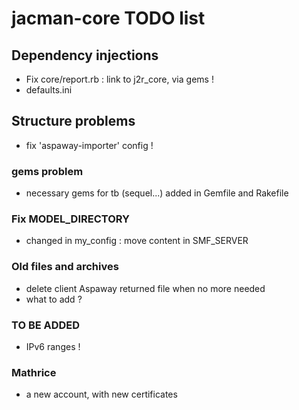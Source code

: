 # jacman-core TODO list

## Dependency injections
* Fix core/report.rb : link to j2r_core, via gems !
* defaults.ini

## Structure problems
* fix 'aspaway-importer' config !

### gems problem
* necessary gems for tb (sequel...) added in Gemfile and Rakefile

### Fix MODEL_DIRECTORY
* changed in my_config : move content in SMF_SERVER

### Old files and archives
* delete client Aspaway returned file when no more needed
* what to add ?

### TO BE ADDED
* IPv6 ranges !

### Mathrice
* a new account, with new certificates

